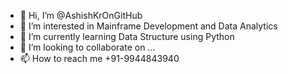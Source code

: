 - 👋 Hi, I’m @AshishKrOnGitHub
- 👀 I’m interested in Mainframe Development and Data Analytics
- 🌱 I’m currently learning Data Structure using Python
- 💞️ I’m looking to collaborate on ...
- 📫 How to reach me +91-9944843940

<!---
AshishKrOnGitHub/AshishKrOnGitHub is a ✨ special ✨ repository because its `README.md` (this file) appears on your GitHub profile.
You can click the Preview link to take a look at your changes.
--->
